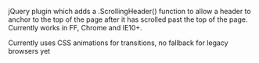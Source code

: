 jQuery plugin which adds a .ScrollingHeader() function to allow a header to anchor to the top of the page after it has scrolled past the top of the page.  Currently works in FF, Chrome and IE10+.

Currently uses CSS animations for transitions, no fallback for legacy browsers yet

